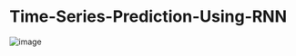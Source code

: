 # Time-Series-Prediction-Using-RNN
![image](https://user-images.githubusercontent.com/113231185/213910823-e8220501-01ff-4095-b5e3-142fcebe2655.png)

